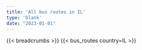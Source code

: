 ```yaml
---
title: 'All bus routes in IL'
type: 'blank'
date: "2023-01-01"
---
```


{{< breadcrumbs >}}
{{< bus_routes country=IL >}}
